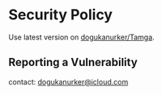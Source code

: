 # Security Policy


Use latest version on [dogukanurker/Tamga](https://github.com/DogukanUrker/tamga).

## Reporting a Vulnerability

contact: dogukanurker@icloud.com
